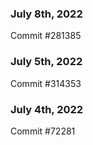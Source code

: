 ### July 8th, 2022

Commit #281385

### July 5th, 2022

Commit #314353


### July 4th, 2022

Commit #72281
